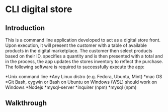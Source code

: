 # CLI digital store 

## Introduction

This is a command line application developed to act as a digital store front. Upon execution, it will present the customer with a table of available products in the digital marketplace. The customer then select products based on their ID, specifies a quantity and is then presented with a total and in the process, the app updates the stores inventory to reflect the purchase. The following software is required to successfully execute the app:

*Unix command line
  *Any Linux distro (e.g. Fedora, Ubuntu, Mint)
  *mac OS
  *Git Bash, cygwin or Bash on Ubuntu on Windows (WSL) should work on Windows
*Nodejs
*mysql-server
*inquirer (npm)
*mysql (npm)

## Walkthrough
